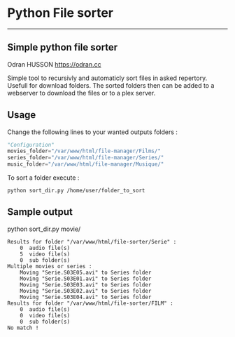 # Python File sorter
----
## Simple python file sorter 
Odran HUSSON
https://odran.cc


Simple tool to recursivly and automaticly sort files in asked repertory.
Usefull for download folders. The sorted folders then can be added to a webserver to download the files or to a plex server.

## Usage
Change the following lines to your wanted outputs folders : 
```python
"Configuration"
movies_folder="/var/www/html/file-manager/Films/"
series_folder="/var/www/html/file-manager/Series/"
music_folder="/var/www/html/file-manager/Musique/"
```

To sort a folder execute :
```
python sort_dir.py /home/user/folder_to_sort
```

## Sample output
python sort_dir.py movie/
```
Results for folder "/var/www/html/file-sorter/Serie" :
	0  audio file(s)
	5  video file(s)
	0  sub folder(s)
Multiple movies or series :
	Moving "Serie.S03E05.avi" to Series folder
	Moving "Serie.S03E01.avi" to Series folder
	Moving "Serie.S03E03.avi" to Series folder
	Moving "Serie.S03E02.avi" to Series folder
	Moving "Serie.S03E04.avi" to Series folder
Results for folder "/var/www/html/file-sorter/FILM" :
	0  audio file(s)
	0  video file(s)
	0  sub folder(s)
No match !

```

